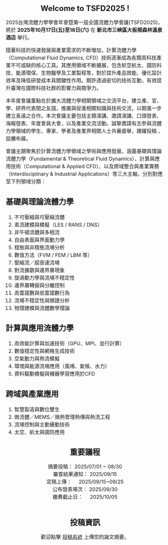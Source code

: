 <br /><!--p>因置中無markdown語法，故插入html語法替代<-->
<center><font size = '5'><strong>Welcome to TSFD2025 !</strong></font></center>
<br />
<font size = '3'>
2025台灣流體力學學會年會暨第一屆全國流體力學會議(TSFD2025)，將於 <b>2025年10月17日(五)至18日(六)</b> 在 <b>新北市三峽區大板根森林溫泉酒店</b> 舉行。  

隨著科技的快速發展與產業需求的不斷增加，計算流體力學（Computational Fluid Dynamics, CFD）技術逐漸成為各類高科技產業不可或缺的核心工具。其應用領域不斷擴展，包含航空航太、國防科技、能源環保、生物醫學及工業製程等，對於提升產品效能、優化設計效率及降低研發成本具關鍵性作用。期許透過密切的技術互動，有效提升臺灣在國際科技社群的影響力與競爭力。

本年度會議重點在於擴大流體力學相關領域之交流平台，建立產、官、學、研界代表間之友誼，推廣與促進相關知識與技術交流，以期進一步建立長遠之合作。本次會議主要包括主題演講、邀請演講、口頭發表、海報發表、年度會員大會，以及產業交流活動。誠摯邀請有志參與流體力學領域的學生、專家、學者及產業界相關人士共襄​​盛舉，踴躍投稿 、設攤布展。

會議主題聚焦於計算流體力學領域之學術與應用發展，涵蓋基礎與理論流體力學（Fundamental & Theoretical Fluid Dynamics）、計算與應用技術（Computational & Applied CFD）、以及跨域整合與產業實務（Interdisciplinary & Industrial Applications）等三大主軸，分別對應至下列領域分類：

## 基礎與理論流體力學

1.	不可壓縮與可壓縮流體
2.	紊流建模與模擬（LES / RANS / DNS）
3.	非牛頓流體與多相流
4.	自由表面與界面動力學
5.	穩態與非穩態流場分析
6.	數值方法（FVM / FEM / LBM 等）
7.	壓縮流／超音速流場
8.	對流擴散與邊界層現象
9.	旋渦動力學與流場不穩定性
10.	邊界層轉捩與分離控制
11.	高雷諾數與低雷諾數行為
12.	流場不穩定性與頻譜分析
13.	物理建模與流體數學理論

## 計算與應用流體力學

1.	高效能計算與加速技術（GPU、MPI、並行計算）
2.	數值穩定性與網格生成技術
3.	空氣動力與熱流模擬
4.	環境與能源流場應用（風場、氣候、水力）
5.	資料驅動模擬與機器學習應用於CFD

## 跨域與產業應用

1.	智慧製造與數位雙生
2.	微流體／MEMS／微熱管理熱傳與熱流工程
3.	流場控制與主動擾動技術
4.	太空、航太與國防應用

</font>

<br />
<div id ="agenda" ><center><font size = '5'><strong>重要議程</strong></font></center></div>
<br />
<center><font size = '3'>摘要投稿： 2025/07/01 ~ 08/30</font></center> 
<center><font size = '3'>審查結果通知： 2025/09/15</font></center> 
<center><font size = '3'>定稿上傳：&nbsp;&nbsp;&nbsp;&nbsp;&nbsp;2025/09/15~09/25</font></center>
<center><font size = '3'>公布發表場次： 2025/09/30</font></center> 
<center><font size = '3'>繳費截止日：&nbsp;&nbsp;&nbsp;&nbsp;&nbsp;2025/10/05</font></center> 
<br />
<br />
<br />
<center><font size = '5'><strong>投稿資訊</strong></font></center>
<br />

<center><font size = '3'>歡迎點擊 <a href="#submission" onclick="loadMarkdown('content/submission.md')">投稿系統</a> 上傳您的論文摘要。</font></center>


